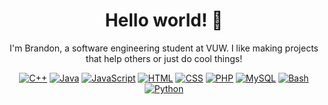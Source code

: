 <h1 align="center">Hello world! 👋</h1>
<p align="center">I'm Brandon, a software engineering student at VUW. I like making projects that help others or just do cool things!</p>
<p align="center">
  <a href="https://isocpp.org"                                    ><img alt="C++"        src="https://img.shields.io/badge/Native-C++-003a7c"       /></a>
  <a href="https://go.java"                                       ><img alt="Java"       src="https://img.shields.io/badge/JVM-Java-f36300"         /></a>
  <a href="https://www.typescriptlang.org"                        ><img alt="JavaScript" src="https://img.shields.io/badge/Web-JavaScript-2372c9"   /></a>
  <a href="https://www.typescriptlang.org"                        ><img alt="HTML"       src="https://img.shields.io/badge/Web-HTML-2372c9"         /></a>
  <a href="https://www.typescriptlang.org"                        ><img alt="CSS"        src="https://img.shields.io/badge/Web-CSS-2372c9"          /></a>
  <a href="https://www.php.net"                                   ><img alt="PHP"        src="https://img.shields.io/badge/Web-PHP-7b75b4"          /></a>
  <a href="https://www.mysql.com"                                 ><img alt="MySQL"      src="https://img.shields.io/badge/DB-MySQL-007692"         /></a>
  <a href="https://www.gnu.org/software/bash/"                    ><img alt="Bash"       src="https://img.shields.io/badge/Shell-Bash-00b753"       /></a>
  <a href="https://www.python.org"                                ><img alt="Python"     src="https://img.shields.io/badge/Script-Python-21699d"    /></a>
</p>
<!--
**brandiny/brandiny** is a ✨ _special_ ✨ repository because its `README.md` (this file) appears on your GitHub profile.

Here are some ideas to get you started:

- 🔭 I’m currently working on ...
- 🌱 I’m currently learning ...
- 👯 I’m looking to collaborate on ...
- 🤔 I’m looking for help with ...
- 💬 Ask me about ...
- 📫 How to reach me: ...
- 😄 Pronouns: ...
- ⚡ Fun fact: ...
-->
